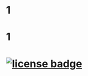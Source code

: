 
# 1

# 1
  
# [![license badge](https://img.shields.io/badge/license-MIT-brightgreen)](https://opensource.org/licenses/MIT)

  